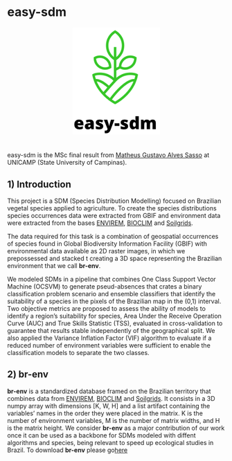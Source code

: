 # easy-sdm

<!-- ![easy_sdm](./docs/imgs/logo_easy_sdm.png) -->

<p align="center">
<img style="vertical-align:middle" src="https://github.com/AI-Unicamp/easy-sdm/blob/d23c6b60acbb08fc574d2b3b1919b36b706e688c/docs/imgs/logo_easy_sdm.png" />
</p>
<h1 align="center">
</h1>

easy-sdm is the MSc final result from [Matheus Gustavo Alves Sasso](https://github.com/math-sasso) at UNICAMP (State University of Campinas).



## 1) Introduction

This project is a SDM (Species Distribution Modelling) focused on Brazilian vegetal species applied to agriculture. To create the species distributions species occurrences data were extracted from GBIF and environment data were extracted from the bases [ENVIREM](https://envirem.github.io/), [BIOCLIM](https://www.worldclim.org/data/worldclim21.html) and [Soilgrids](https://soilgrids.org/).

The data required for this task is a combination of geospatial occurrences of species found in Global Biodiversity Information Facility (GBIF) with environmental data available as 2D raster images, in which we prepossessed and stacked t creating a 3D space representing the Brazilian environment that we call **br-env**.

We modeled SDMs in a pipeline that combines One Class Support Vector Machine (OCSVM) to generate pseud-absences that crates a binary classification problem scenario and ensemble classifiers that identify the suitability of a species in the pixels of the Brazilian map in the (0,1) interval. Two objective metrics are proposed to assess the ability of models to identify a region’s suitability for species, Area Under the Receive Operation Curve (AUC) and True Skills Statistic (TSS), evaluated in cross-validation to guarantee that results stable independently of the geographical split. We also applied the Variance Inflation Factor (VIF) algorithm to evaluate if a reduced number of environment variables were sufficient to enable the classification models to separate the two classes.

## 2) br-env

**br-env** is a standardized database framed on the Brazilian territory that combines data from [ENVIREM](https://envirem.github.io/), [BIOCLIM](https://www.worldclim.org/data/worldclim21.html) and [Soilgrids](https://soilgrids.org/). It consists in a 3D numpy array  with dimensions [K, W, H] and a list artifact containing the variables’ names in the order they were placed in the matrix. K is the number of environment variables, M is the number of matrix widths, and H is the matrix height. We consider **br-env** as a major contribution of our work once it can be used as a backbone for SDMs modeled with diffent algorithms and species, being relevant to speed up ecological studies in Brazil.
To download **br-env** please go[here](https://drive.google.com/drive/folders/1M2txhMKZif6dnJAt-xFREuMwOMux4BLz?usp=sharing)

